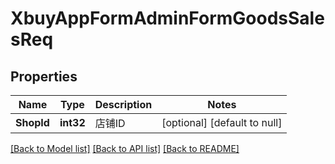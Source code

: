 # XbuyAppFormAdminFormGoodsSalesReq

## Properties
Name | Type | Description | Notes
------------ | ------------- | ------------- | -------------
**ShopId** | **int32** | 店铺ID | [optional] [default to null]

[[Back to Model list]](../README.md#documentation-for-models) [[Back to API list]](../README.md#documentation-for-api-endpoints) [[Back to README]](../README.md)


